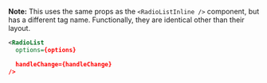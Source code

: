 **Note:** This uses the same props as the `<RadioListInline />` component, but has a different tag name. Functionally, they are identical other than their layout.

```xml
<RadioList
  options={options}

  handleChange={handleChange}
/>
```
